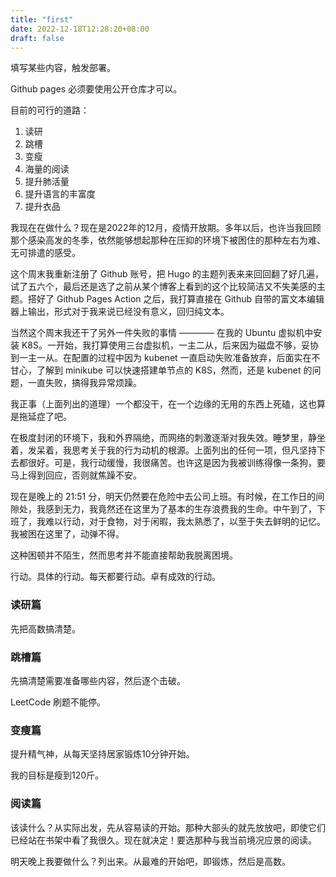 ```yaml
---
title: "first"
date: 2022-12-18T12:28:20+08:00
draft: false
---
```


填写某些内容，触发部署。

Github pages 必须要使用公开仓库才可以。

目前的可行的道路：

1. 读研
2. 跳槽
3. 变瘦
4. 海量的阅读
5. 提升肺活量
6. 提升语言的丰富度
7. 提升衣品

我现在在做什么？现在是2022年的12月，疫情开放期。多年以后，也许当我回顾那个感染高发的冬季，依然能够想起那种在压抑的环境下被困住的那种左右为难、无可排遣的感受。

这个周末我重新注册了 Github 账号，把 Hugo 的主题列表来来回回翻了好几遍，试了五六个，最后还是选了之前从某个博客上看到的这个比较简洁又不失美感的主题。搭好了 Github Pages Action 之后，我打算直接在 Github 自带的富文本编辑器上输出，形式对于我来说已经没有意义，回归纯文本。

当然这个周末我还干了另外一件失败的事情 ———— 在我的 Ubuntu 虚拟机中安装 K8S。一开始，我打算使用三台虚拟机，一主二从，后来因为磁盘不够，妥协到一主一从。在配置的过程中因为 kubenet 一直启动失败准备放弃，后面实在不甘心，了解到 minikube 可以快速搭建单节点的 K8S，然而，还是 kubenet 的问题，一直失败，搞得我异常烦躁。

我正事（上面列出的道理）一个都没干，在一个边缘的无用的东西上死磕，这也算是拖延症了吧。

在极度封闭的环境下，我和外界隔绝，而网络的刺激逐渐对我失效。睡梦里，静坐着，发呆着，我思考关于我的行为动机的根源。上面列出的任何一项，但凡坚持下去都很好。可是，我行动缓慢，我很痛苦。也许这是因为我被训练得像一条狗，要马上得到回应，否则就焦躁不安。

现在是晚上的 21:51 分，明天仍然要在危险中去公司上班。有时候，在工作日的间隙处，我感到无力，我竟然还在这里为了基本的生存浪费我的生命。中午到了，下班了，我难以行动，对于食物，对于闲暇，我太熟悉了，以至于失去鲜明的记忆。我被困在这里了，动弹不得。

这种困顿并不陌生，然而思考并不能直接帮助我脱离困境。

行动。具体的行动。每天都要行动。卓有成效的行动。

### 读研篇

先把高数搞清楚。

### 跳槽篇

先搞清楚需要准备哪些内容，然后逐个击破。

LeetCode 刷题不能停。

### 变瘦篇

提升精气神，从每天坚持居家锻炼10分钟开始。

我的目标是瘦到120斤。

### 阅读篇

该读什么？从实际出发，先从容易读的开始。那种大部头的就先放放吧，即使它们已经站在书架中看了我很久。现在就决定！要选那种与我当前境况应景的阅读。

明天晚上我要做什么？列出来。从最难的开始吧，即锻炼，然后是高数。
